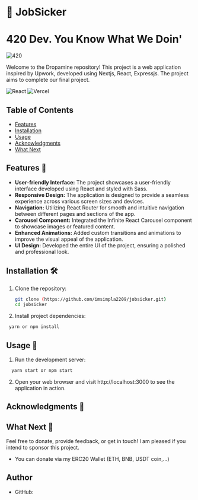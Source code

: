 # 🚀  JobSicker

# 420 Dev. You Know What We Doin'
![420](https://cdn0.iconfinder.com/data/icons/marijuana-eco-vol-2/512/Sativa-512.png)

Welcome to the Dropamine repository! This project is a web application inspired by Upwork, developed using Nextjs, React, Expressjs. The project aims to complete our final project.


![React](https://img.shields.io/badge/react-%2320232a.svg?style=for-the-badge&logo=react&logoColor=%2361DAFB)
![Vercel](https://img.shields.io/badge/vercel-%23000000.svg?style=for-the-badge&logo=vercel&logoColor=white)


## Table of Contents
- [Features](#features)
- [Installation](#installation)
- [Usage](#usage)
- [Acknowledgments](#acknowledgments)
- [What Next](#what-next)

  
## Features 🌟

- **User-friendly Interface:** The project showcases a user-friendly interface developed using React and styled with Sass.
- **Responsive Design:** The application is designed to provide a seamless experience across various screen sizes and devices.
- **Navigation:** Utilizing React Router for smooth and intuitive navigation between different pages and sections of the app.
- **Carousel Component:** Integrated the Infinite React Carousel component to showcase images or featured content.
- **Enhanced Animations:** Added custom transitions and animations to improve the visual appeal of the application.
- **UI Design:** Developed the entire UI of the project, ensuring a polished and professional look.

## Installation 🛠️

1. Clone the repository:
   ```bash
   git clone (https://github.com/imsimpla2209/jobsicker.git)
   cd jobsicker
   ```
2. Install project dependencies:
  ```bash
   yarn or npm install
   ```

## Usage 🚀

1. Run the development server:
  ```bash
    yarn start or npm start
   ```
2. Open your web browser and visit http://localhost:3000 to see the application in action.

## Acknowledgments 🙏


## What Next 🔮
Feel free to donate, provide feedback, or get in touch!
I am pleased if you intend to sponsor this project.

-   You can donate via my ERC20 Wallet (ETH, BNB, USDT coin,...)

## Author
- GitHub: 
